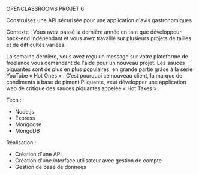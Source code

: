 OPENCLASSROOMS PROJET 6

Construisez une API sécurisée pour une application d'avis gastronomiques


Contexte :
Vous avez passé la dernière année en tant que développeur back-end indépendant et vous avez travaillé sur plusieurs projets de tailles et de difficultés variées.

La semaine dernière, vous avez reçu un message sur votre plateforme de freelance vous demandant de l'aide pour un nouveau projet. 
Les sauces piquantes sont de plus en plus populaires, en grande partie grâce à la série YouTube « Hot Ones » . 
C’est pourquoi ce nouveau client, la marque de condiments à base de piment Piiquante, veut développer une application web de critique des sauces piquantes appelée « Hot Takes » .

Tech : 
- Node.js 
- Express
- Mongoose
- MongoDB

Réalisation :
- Création d'une API
- Création d'une interface utilisateur avec gestion de compte
- Gestion de base de données
